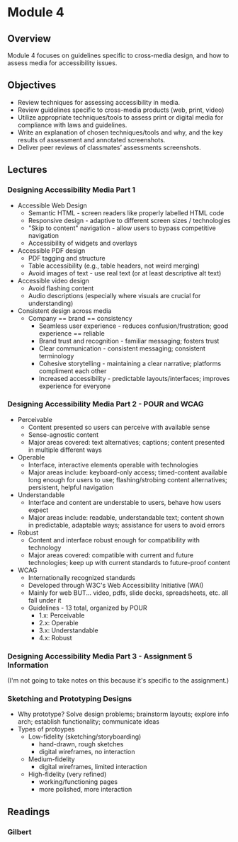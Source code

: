 # Module 4

## Overview

Module 4 focuses on guidelines specific to cross-media design, and how to assess media for accessibility issues.


## Objectives

- Review techniques for assessing accessibility in media.
- Review guidelines specific to cross-media products (web, print, video)
- Utilize appropriate techniques/tools to assess print or digital media for compliance with laws and guidelines.
- Write an explanation of chosen techniques/tools and why, and the key results of assessment and annotated screenshots.
- Deliver peer reviews of classmates’ assessments screenshots.

## Lectures

### Designing Accessibility Media Part 1

- Accessible Web Design
  - Semantic HTML - screen readers like properly labelled HTML code
  - Responsive design - adaptive to different screen sizes / technologies
  - "Skip to content" navigation - allow users to bypass competitive navigation
  - Accessibility of widgets and overlays
- Accessible PDF design
  - PDF tagging and structure
  - Table accessibility (e.g., table headers, not weird merging)
  - Avoid images of text - use real text (or at least descriptive alt text)
- Accessible video design
  - Avoid flashing content
  - Audio descriptions (especially where visuals are crucial for understanding)
- Consistent design across media
  - Company == brand == consistency
    - Seamless user experience - reduces confusion/frustration; good experience == reliable
	- Brand trust and recognition - familiar messaging; fosters trust
	- Clear communication - consistent messaging; consistent terminology
	- Cohesive storytelling - maintaining a clear narrative; platforms compliment each other
	- Increased accessibility - predictable layouts/interfaces; improves experience for everyone

### Designing Accessibility Media Part 2 - POUR and WCAG

- Perceivable
  - Content presented so users can perceive with available sense
  - Sense-agnostic content
  - Major areas covered: text alternatives; captions; content presented in multiple different ways
- Operable
  - Interface, interactive elements operable with technologies
  - Major areas include: keyboard-only access; timed-content available long enough for users to use; flashing/strobing content alternatives; persistent, helpful navigation
- Understandable
  - Interface and content are understable to users, behave how users expect
  - Major areas include: readable, understandable text; content shown in predictable, adaptable ways; assistance for users to avoid errors
- Robust
  - Content and interface robust enough for compatibility with technology
  - Major areas covered: compatible with current and future technologies; keep up with current standards to future-proof content
- WCAG
  - Internationally recognized standards
  - Developed through W3C's Web Accessibility Initiative (WAI)
  - Mainly for web BUT... video, pdfs, slide decks, spreadsheets, etc. all fall under it
  - Guidelines - 13 total, organized by POUR
    - 1.x: Perceivable
	- 2.x: Operable
	- 3.x: Understandable
	- 4.x: Robust

### Designing Accessibility Media Part 3 - Assignment 5 Information

(I'm not going to take notes on this because it's specific to the assignment.)

### Sketching and Prototyping Designs

- Why prototype? Solve design problems; brainstorm layouts; explore info arch; establish functionality; communicate ideas
- Types of protoypes
  - Low-fidelity (sketching/storyboarding)
    - hand-drawn, rough sketches
	- digital wireframes, no interaction
  - Medium-fidelity
    - digital wireframes, limited interaction
  - High-fidelity (very refined)
    - working/functioning pages
	- more polished, more interaction


## Readings

### Gilbert

